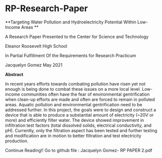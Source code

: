 # RP-Research-Paper

**Targeting Water Pollution and Hydroelectricity Potential Within Low-Income Areas
**


A Research Paper
Presented to the
Center for Science and Technology

Eleanor Roosevelt High School

In Partial Fulfillment
Of the Requirements for
Research Practicum

Jacquelyn Gomez
May 2021



**Abstract**

In recent years efforts towards combating pollution have risen yet not enough is being done to combat these issues on a more local level. Low-income communities often have the fear of environmental gentrification when clean-up efforts are made and often are forced to remain in polluted areas. Aquatic pollution and environmental gentrification need to be addressed further. In this project, the goals were to design and construct a device that is able to produce a substantial amount of electricity (~20V or more) and efficiently filter water. The device showed improvement in infiltration test factors (total dissolved solids, electrical conductivity, and pH). Currently, only the filtration aspect has been tested and further testing and modification are in motion to better filtration and test electricity production.

Continue Reading!! Go to github file : Jacquelyn Gomez- RP PAPER 2.pdf
